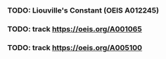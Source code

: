 
### TODO: Liouville's Constant (OEIS A012245)

### TODO: track https://oeis.org/A001065

### TODO: track https://oeis.org/A005100

